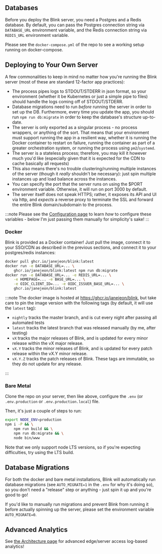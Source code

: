 ## Databases

Before you deploy the Blink server, you need a Postgres and a Redis database. By default, you can pass the Postgres connection string via `DATABASE_URL` environment variable, and the Redis connection string via `REDIS_URL` environment variable.

Please see the `docker-compose.yml` of the repo to see a working setup running on docker-compose.

## Deploying to Your Own Server

A few commonalities to keep in mind no matter how you're running the Blink server (most of these are standard 12-factor app practices):

- The process pipes logs to STDOUT/STDERR in json format, so your environment (whether it be Kubernetes or just a simple pipe to files) should handle the logs coming off of STDOUT/STDERR.
- Database migrations need to run _before_ running the server in order to set up the DB. Furthermore, every time you update the app, you should run `npm run db:migrate` in order to keep the database's structure up-to-date.
- The server is only exported as a singular process - no process wrappers, or anything of the sort. That means that your environment must support running the app in a resilient way, whether it is running the Docker container to restart on failure, running the container as part of a greater orchestration system, or running the process using `pm2`/`systemd`.
- The server is a stateless process; therefore, you may kill it however much you'd like (especially given that it is expected for the CDN to cache basically all requests)
- This also means there's no trouble clustering/running multiple instances of the server (though it _really_ shouldn't be necessary): just spin multiple instances up and load balance across the instances.
- You can specify the port that the server runs on using the $PORT environment variable. Otherwise, it will run on port 3000 by default.
- The server itself does not speak HTTPS; rather, it exposes its API and UI via http, and _expects_ a reverse proxy to terminate the SSL and forward the entire Blink domain/subdomain to the process.

:::note
Please see the [Configuration page](/Server%20Administration/3.1%20Configuration) to learn _how_ to configure these variables - below I'm just passing them manually for simplicity's sake!
:::

### Docker

Blink is provided as a Docker container! Just pull the image, connect it to your SSO/CDN as described in the previous sections, and connect it to your postgres/redis instances:

```sh
docker pull ghcr.io/janejeon/blink:latest
docker run -e DATABASE_URL=... \
    ghcr.io/janejeon/blink:latest npm run db:migrate
docker run -e DATABASE_URL=... -e REDIS_URL=... \
    -e HOMEPAGE=... -e BASE_URL=... \
    -e OIDC_CLIENT_ID=... -e OIDC_ISSUER_BASE_URL=... \
    ghcr.io/janejeon/blink:latest
```

:::note
The docker image is hosted at https://ghcr.io/janejeon/blink, but take care to pin the image version with the following tags (by default, it will use the `latest` tag):

- `nightly` tracks the master branch, and is cut every night after passing all automated tests
- `latest` tracks the latest branch that was released manually (by me, after testing)
- `vX` tracks the major releases of Blink, and is updated for every minor release within the vX major release.
- `vX.Y` tracks the minor releases of Blink, and is updated for every patch release within the vX.Y minor release.
- `vX.Y.Z` tracks the patch releases of Blink. These tags are immutable, so they do not update for any release.

:::

### Bare Metal

Clone the repo on your server, then like above, configure the `.env` (or `.env.production` or `.env.production.local`) file.

Then, it's just a couple of steps to run:

```sh
export NODE_ENV=production
npm i -P && \
    npm run build && \
    npm run db:migrate && \
    node bin/www
```

Note that we only support node LTS versions, so if you're expecting difficulties, try using the LTS build.

## Database Migrations

For both the docker and bare metal installations, Blink will automatically run database migrations (see `AUTO_MIGRATE=1` in the `.env` for why it's doing so), so you don't need a "release" step or anything - just spin it up and you're good to go!

If you'd like to manually run migrations and prevent Blink from running it before actually spinning up the server, please set the environment variable `AUTO_MIGRATE=0`.

## Advanced Analytics

See [the Architecture page](/Introduction/1.3%20Architecture) for advanced edge/server access log-based analytics!
